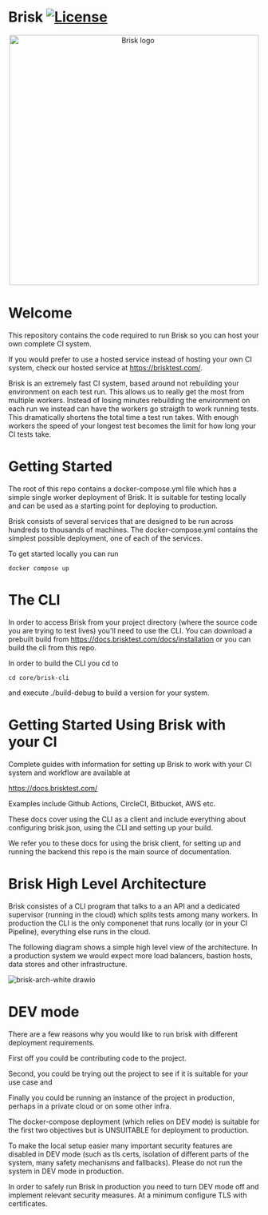 Brisk
[![License](https://img.shields.io/badge/License-Apache_2.0-blue.svg)](https://opensource.org/licenses/Apache-2.0)
===

<rect width="100%"  height="80"  fill="white">
  
<p align="center" style="text-align:center;">
<a href="https://brisktest.com">
<img alt="Brisk logo" src="https://github.com/brisktest/brisk/assets/405820/b15423d7-3704-4b3a-9b95-963d74e83a6e" width="500" />
</a>
</p>
</rect>


# Welcome

This repository contains the code required to run Brisk so you can host your own complete CI system. 

If you would prefer to use a hosted service instead of hosting your own CI system, check our hosted service at https://brisktest.com/.

Brisk is an extremely fast CI system, based around not rebuilding your environment on each test run. This allows us to really get the most from multiple workers. Instead of losing minutes rebuilding the environment on each run we instead can have the workers go straigth to work running tests. This dramatically shortens the total time a test run takes. With enough workers the speed of your longest test becomes the limit for how long your CI tests take. 

# Getting Started

The root of this repo contains a docker-compose.yml file which has a simple single worker deployment of Brisk. It is suitable for testing locally and can be used as a starting point for deploying to production. 

Brisk consists of several services that are designed to be run across hundreds to thousands of machines. The docker-compose.yml contains the simplest possible deployment, one of each of the services. 

To get started locally you can run 

```shell
docker compose up
```

# The CLI

In order to access Brisk from your project directory (where the source code you are trying to test lives) you'll need to use the CLI. You can download a prebuilt build from https://docs.brisktest.com/docs/installation or you can build the cli from this repo. 

In order to build the CLI you cd to 

```
cd core/brisk-cli
```

and execute ./build-debug to build a version for your system.

# Getting Started Using Brisk with your CI

Complete guides with information for setting up Brisk to work with your CI system and workflow are available at

https://docs.brisktest.com/

Examples include Github Actions, CircleCI, Bitbucket, AWS etc.

These docs cover using the CLI as a client and include everything about configuring brisk.json, using the CLI and setting up your build. 

We refer you to these docs for using the brisk client, for setting up and running the backend this repo is the main source of documentation. 

# Brisk High Level Architecture

Brisk consistes of a CLI program that talks to a an API and a dedicated supervisor (running in the cloud) which splits tests among many workers.
In production the CLI is the only componenet that runs locally (or in your CI Pipeline), everything else runs in the cloud. 

The following diagram shows a simple high level view of the architecture. In a production system we would expect more load balancers, bastion hosts, data stores and other infrastructure.

![brisk-arch-white drawio](https://github.com/brisktest/brisk/assets/405820/3ab5148b-49d6-4cb8-a48e-7eaae7174558)


# DEV mode

There are a few reasons why you would like to run brisk with different deployment requirements. 

First off you could be contributing code to the project.

Second, you could be trying out the project to see if it is suitable for your use case and 

Finally you could be running an instance of the project in production, perhaps in a private cloud or on some other infra.

The docker-compose deployment (which relies on DEV mode) is suitable for the first two objectives but is UNSUITABLE for deployment to production. 

To make the local setup easier many important security features are disabled in DEV mode (such as tls certs, isolation of different parts of the system, many safety mechanisms and fallbacks). Please do not run the system in DEV mode in production. 

In order to safely run Brisk in production you need to turn DEV mode off and implement relevant security measures. At a minimum configure TLS with certificates. 

